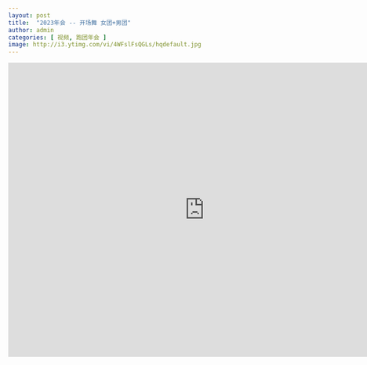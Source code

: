 ```yaml
---
layout: post
title:  "2023年会 -- 开场舞 女团+男团"
author: admin
categories: [ 视频, 跑团年会 ]
image: http://i3.ytimg.com/vi/4WFslFsQGLs/hqdefault.jpg
---
```




<iframe width="800" height="600" src="https://www.youtube.com/embed/4WFslFsQGLs?si=oaUnBzC0YLqIf_MQ" title="YouTube video player" frameborder="0" allow="accelerometer; autoplay; clipboard-write; encrypted-media; gyroscope; picture-in-picture; web-share" referrerpolicy="strict-origin-when-cross-origin" allowfullscreen></iframe>
